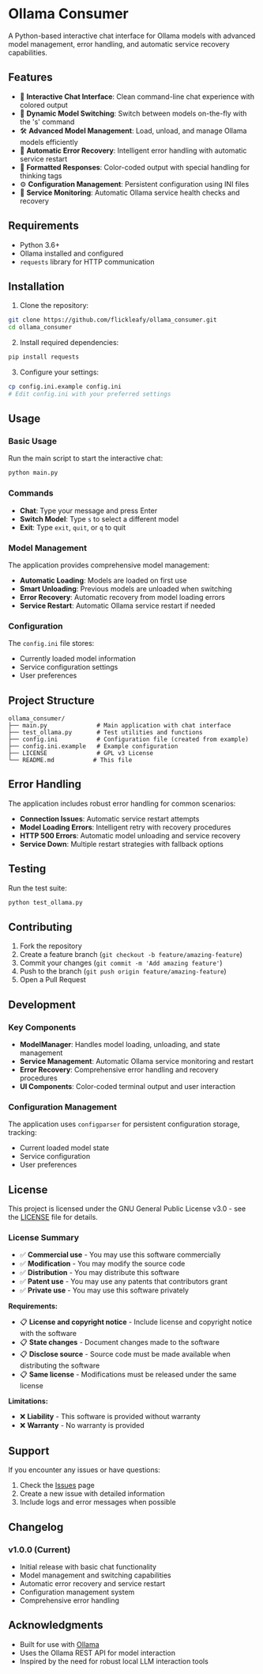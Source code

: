 # Ollama Consumer

A Python-based interactive chat interface for Ollama models with advanced model management, error handling, and automatic service recovery capabilities.

## Features

- 🤖 **Interactive Chat Interface**: Clean command-line chat experience with colored output
- 🔄 **Dynamic Model Switching**: Switch between models on-the-fly with the 's' command
- 🛠️ **Advanced Model Management**: Load, unload, and manage Ollama models efficiently
- 🚨 **Automatic Error Recovery**: Intelligent error handling with automatic service restart
- 🎨 **Formatted Responses**: Color-coded output with special handling for thinking tags
- ⚙️ **Configuration Management**: Persistent configuration using INI files
- 🔧 **Service Monitoring**: Automatic Ollama service health checks and recovery

## Requirements

- Python 3.6+
- Ollama installed and configured
- `requests` library for HTTP communication

## Installation

1. Clone the repository:

```bash
git clone https://github.com/flickleafy/ollama_consumer.git
cd ollama_consumer
```

2. Install required dependencies:

```bash
pip install requests
```

3. Configure your settings:

```bash
cp config.ini.example config.ini
# Edit config.ini with your preferred settings
```

## Usage

### Basic Usage

Run the main script to start the interactive chat:

```bash
python main.py
```

### Commands

- **Chat**: Type your message and press Enter
- **Switch Model**: Type `s` to select a different model
- **Exit**: Type `exit`, `quit`, or `q` to quit

### Model Management

The application provides comprehensive model management:

- **Automatic Loading**: Models are loaded on first use
- **Smart Unloading**: Previous models are unloaded when switching
- **Error Recovery**: Automatic recovery from model loading errors
- **Service Restart**: Automatic Ollama service restart if needed

### Configuration

The `config.ini` file stores:

- Currently loaded model information
- Service configuration settings
- User preferences

## Project Structure

```
ollama_consumer/
├── main.py              # Main application with chat interface
├── test_ollama.py       # Test utilities and functions
├── config.ini           # Configuration file (created from example)
├── config.ini.example   # Example configuration
├── LICENSE              # GPL v3 License
└── README.md           # This file
```

## Error Handling

The application includes robust error handling for common scenarios:

- **Connection Issues**: Automatic service restart attempts
- **Model Loading Errors**: Intelligent retry with recovery procedures
- **HTTP 500 Errors**: Automatic model unloading and service recovery
- **Service Down**: Multiple restart strategies with fallback options

## Testing

Run the test suite:

```bash
python test_ollama.py
```

## Contributing

1. Fork the repository
2. Create a feature branch (`git checkout -b feature/amazing-feature`)
3. Commit your changes (`git commit -m 'Add amazing feature'`)
4. Push to the branch (`git push origin feature/amazing-feature`)
5. Open a Pull Request

## Development

### Key Components

- **ModelManager**: Handles model loading, unloading, and state management
- **Service Management**: Automatic Ollama service monitoring and restart
- **Error Recovery**: Comprehensive error handling and recovery procedures
- **UI Components**: Color-coded terminal output and user interaction

### Configuration Management

The application uses `configparser` for persistent configuration storage, tracking:

- Current loaded model state
- Service configuration
- User preferences

## License

This project is licensed under the GNU General Public License v3.0 - see the [LICENSE](LICENSE) file for details.

### License Summary

- ✅ **Commercial use** - You may use this software commercially
- ✅ **Modification** - You may modify the source code
- ✅ **Distribution** - You may distribute this software
- ✅ **Patent use** - You may use any patents that contributors grant
- ✅ **Private use** - You may use this software privately

**Requirements:**

- 📋 **License and copyright notice** - Include license and copyright notice with the software
- 📋 **State changes** - Document changes made to the software
- 📋 **Disclose source** - Source code must be made available when distributing the software
- 📋 **Same license** - Modifications must be released under the same license

**Limitations:**

- ❌ **Liability** - This software is provided without warranty
- ❌ **Warranty** - No warranty is provided

## Support

If you encounter any issues or have questions:

1. Check the [Issues](https://github.com/flickleafy/ollama_consumer/issues) page
2. Create a new issue with detailed information
3. Include logs and error messages when possible

## Changelog

### v1.0.0 (Current)

- Initial release with basic chat functionality
- Model management and switching capabilities
- Automatic error recovery and service restart
- Configuration management system
- Comprehensive error handling

## Acknowledgments

- Built for use with [Ollama](https://ollama.ai/)
- Uses the Ollama REST API for model interaction
- Inspired by the need for robust local LLM interaction tools
